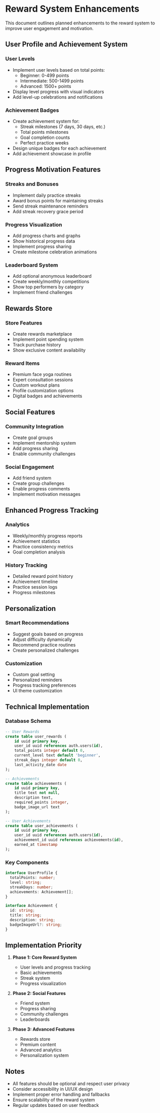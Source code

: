 # Reward System Enhancements

This document outlines planned enhancements to the reward system to improve user engagement and motivation.

## User Profile and Achievement System

### User Levels
- Implement user levels based on total points:
  - Beginner: 0-499 points
  - Intermediate: 500-1499 points
  - Advanced: 1500+ points
- Display level progress with visual indicators
- Add level-up celebrations and notifications

### Achievement Badges
- Create achievement system for:
  - Streak milestones (7 days, 30 days, etc.)
  - Total points milestones
  - Goal completion counts
  - Perfect practice weeks
- Design unique badges for each achievement
- Add achievement showcase in profile

## Progress Motivation Features

### Streaks and Bonuses
- Implement daily practice streaks
- Award bonus points for maintaining streaks
- Send streak maintenance reminders
- Add streak recovery grace period

### Progress Visualization
- Add progress charts and graphs
- Show historical progress data
- Implement progress sharing
- Create milestone celebration animations

### Leaderboard System
- Add optional anonymous leaderboard
- Create weekly/monthly competitions
- Show top performers by category
- Implement friend challenges

## Rewards Store

### Store Features
- Create rewards marketplace
- Implement point spending system
- Track purchase history
- Show exclusive content availability

### Reward Items
- Premium face yoga routines
- Expert consultation sessions
- Custom workout plans
- Profile customization options
- Digital badges and achievements

## Social Features

### Community Integration
- Create goal groups
- Implement mentorship system
- Add progress sharing
- Enable community challenges

### Social Engagement
- Add friend system
- Create group challenges
- Enable progress comments
- Implement motivation messages

## Enhanced Progress Tracking

### Analytics
- Weekly/monthly progress reports
- Achievement statistics
- Practice consistency metrics
- Goal completion analysis

### History Tracking
- Detailed reward point history
- Achievement timeline
- Practice session logs
- Progress milestones

## Personalization

### Smart Recommendations
- Suggest goals based on progress
- Adjust difficulty dynamically
- Recommend practice routines
- Create personalized challenges

### Customization
- Custom goal setting
- Personalized reminders
- Progress tracking preferences
- UI theme customization

## Technical Implementation

### Database Schema
```sql
-- User Rewards
create table user_rewards (
    id uuid primary key,
    user_id uuid references auth.users(id),
    total_points integer default 0,
    current_level text default 'beginner',
    streak_days integer default 0,
    last_activity_date date
);

-- Achievements
create table achievements (
    id uuid primary key,
    title text not null,
    description text,
    required_points integer,
    badge_image_url text
);

-- User Achievements
create table user_achievements (
    id uuid primary key,
    user_id uuid references auth.users(id),
    achievement_id uuid references achievements(id),
    earned_at timestamp
);
```

### Key Components
```typescript
interface UserProfile {
  totalPoints: number;
  level: string;
  streakDays: number;
  achievements: Achievement[];
}

interface Achievement {
  id: string;
  title: string;
  description: string;
  badgeImageUrl?: string;
}
```

## Implementation Priority

1. **Phase 1: Core Reward System**
   - User levels and progress tracking
   - Basic achievements
   - Streak system
   - Progress visualization

2. **Phase 2: Social Features**
   - Friend system
   - Progress sharing
   - Community challenges
   - Leaderboards

3. **Phase 3: Advanced Features**
   - Rewards store
   - Premium content
   - Advanced analytics
   - Personalization system

## Notes
- All features should be optional and respect user privacy
- Consider accessibility in UI/UX design
- Implement proper error handling and fallbacks
- Ensure scalability of the reward system
- Regular updates based on user feedback
